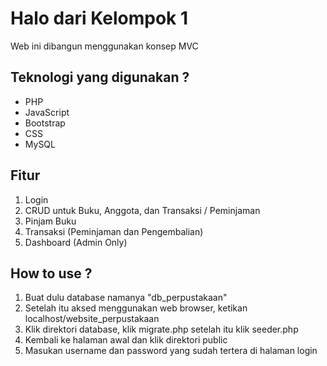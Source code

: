 # Halo dari Kelompok 1
Web ini dibangun menggunakan konsep MVC

## Teknologi yang digunakan ?
* PHP
* JavaScript
* Bootstrap
* CSS
* MySQL

## Fitur
1. Login
2. CRUD untuk Buku, Anggota, dan Transaksi / Peminjaman
3. Pinjam Buku
4. Transaksi (Peminjaman dan Pengembalian)
5. Dashboard (Admin Only)

## How to use ?
1. Buat dulu database namanya "db_perpustakaan"
2. Setelah itu aksed menggunakan web browser, ketikan localhost/website_perpustakaan
3. Klik direktori database, klik migrate.php setelah itu klik seeder.php
4. Kembali ke halaman awal dan klik direktori public
5. Masukan username dan password yang sudah tertera di halaman login
